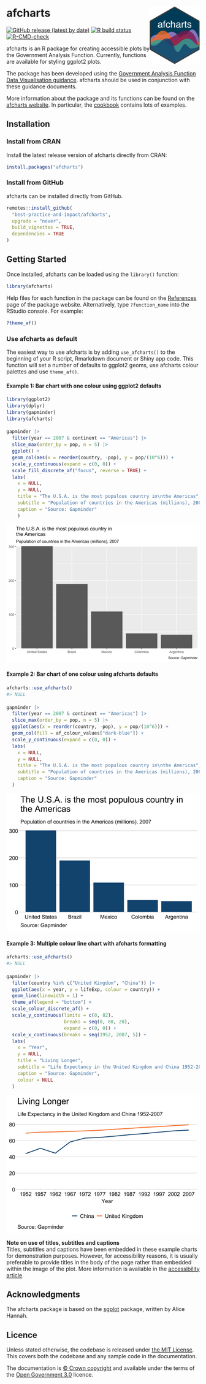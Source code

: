 
<!-- README.md is generated from README.Rmd. Please edit that file -->

# afcharts <img src="man/figures/logo.svg" alt="afcharts logo" align="right" height="150"/>

<!-- badges: start -->

[![GitHub release (latest by
date)](https://img.shields.io/github/v/release/best-practice-and-impact/afcharts)](https://github.com/best-practice-and-impact/afcharts/releases/latest)
[![R build
status](https://github.com/best-practice-and-impact/afcharts/workflows/R-CMD-check/badge.svg)](https://github.com/best-practice-and-impact/afcharts/actions)
[![R-CMD-check](https://github.com/best-practice-and-impact/afcharts/actions/workflows/R-CMD-check.yaml/badge.svg)](https://github.com/best-practice-and-impact/afcharts/actions/workflows/R-CMD-check.yaml)
<!-- badges: end -->

afcharts is an R package for creating accessible plots by the Government
Analysis Function. Currently, functions are available for styling
ggplot2 plots.

The package has been developed using the [Government Analysis Function
Data Visualisation
guidance](https://analysisfunction.civilservice.gov.uk/policy-store/data-visualisation-charts/).
afcharts should be used in conjunction with these guidance documents.

More information about the package and its functions can be found on the
[afcharts
website](https://best-practice-and-impact.github.io/afcharts/). In
particular, the
[cookbook](https://best-practice-and-impact.github.io/afcharts/articles/cookbook.html)
contains lots of examples.

## Installation

### Install from CRAN

Install the latest release version of afcharts directly from CRAN:

``` r
install.packages("afcharts")
```

### Install from GitHub

afcharts can be installed directly from GitHub.

``` r
remotes::install_github(
  "best-practice-and-impact/afcharts",
  upgrade = "never",
  build_vignettes = TRUE,
  dependencies = TRUE
)
```

## Getting Started

Once installed, afcharts can be loaded using the `library()` function:

``` r
library(afcharts)
```

Help files for each function in the package can be found on the
[References](https://best-practice-and-impact.github.io/afcharts/reference/)
page of the package website. Alternatively, type `?function_name` into
the RStudio console. For example:

``` r
?theme_af()
```

### Use afcharts as default

The easiest way to use afcharts is by adding `use_afcharts()` to the
beginning of your R script, Rmarkdown document or Shiny app code. This
function will set a number of defaults to ggplot2 geoms, use afcharts
colour palettes and use `theme_af()`.

#### Example 1: Bar chart with one colour using ggplot2 defaults

``` r
library(ggplot2)
library(dplyr)
library(gapminder)
library(afcharts)

gapminder |> 
  filter(year == 2007 & continent == "Americas") |>
  slice_max(order_by = pop, n = 5) |>
  ggplot() +
  geom_col(aes(x = reorder(country, -pop), y = pop/(10^6))) +
  scale_y_continuous(expand = c(0, 0)) +
  scale_fill_discrete_af("focus", reverse = TRUE) +
  labs(
    x = NULL,
    y = NULL,
    title = "The U.S.A. is the most populous country in\nthe Americas",
    subtitle = "Population of countries in the Americas (millions), 2007",
    caption = "Source: Gapminder"
    )
```

<img src="man/figures/README-ex1-1.svg" alt="A bar chart with grey background, white grid lines and dark grey bars."  />

#### Example 2: Bar chart of one colour using afcharts defaults

``` r
afcharts::use_afcharts()
#> NULL

gapminder |> 
  filter(year == 2007 & continent == "Americas") |>
  slice_max(order_by = pop, n = 5) |>
  ggplot(aes(x = reorder(country, -pop), y = pop/(10^6))) +
  geom_col(fill = af_colour_values["dark-blue"]) +
  scale_y_continuous(expand = c(0, 0)) +
  labs(
    x = NULL,
    y = NULL,
    title = "The U.S.A. is the most populous country in\nthe Americas",
    subtitle = "Population of countries in the Americas (millions), 2007",
    caption = "Source: Gapminder"
  )
```

<img src="man/figures/README-ex2-1.svg" alt="A bar chart with white background, light grey horizontal grid lines, and dark blue bars."  />

#### Example 3: Multiple colour line chart with afcharts formatting

``` r
afcharts::use_afcharts()
#> NULL

gapminder |>
  filter(country %in% c("United Kingdom", "China")) |>
  ggplot(aes(x = year, y = lifeExp, colour = country)) +
  geom_line(linewidth = 1) +
  theme_af(legend = "bottom") +
  scale_colour_discrete_af() +
  scale_y_continuous(limits = c(0, 82),
                     breaks = seq(0, 80, 20),
                     expand = c(0, 0)) +
  scale_x_continuous(breaks = seq(1952, 2007, 5)) +
  labs(
    x = "Year",
    y = NULL,
    title = "Living Longer",
    subtitle = "Life Expectancy in the United Kingdom and China 1952-2007",
    caption = "Source: Gapminder",
    colour = NULL
  )
```

<img src="man/figures/README-ex3-1.svg" alt="A line chart with white background,
                 light grey horizontal grid lines, an orange line, and a dark blue
                 line."  />

**Note on use of titles, subtitles and captions** <br> Titles, subtitles
and captions have been embedded in these example charts for
demonstration purposes. However, for accessibility reasons, it is
usually preferable to provide titles in the body of the page rather than
embedded within the image of the plot. More information is available in
the [accessibility
article](https://best-practice-and-impact.github.io/afcharts/articles/accessibility.html#other-accessibility-considerations).

## Acknowledgments

The afcharts package is based on the
[sgplot](https://scotgovanalysis.github.io/sgplot/index.html) package,
written by Alice Hannah.

## Licence

Unless stated otherwise, the codebase is released under [the MIT
License](LICENSE). This covers both the codebase and any sample code in
the documentation.

The documentation is [© Crown
copyright](https://www.nationalarchives.gov.uk/information-management/re-using-public-sector-information/uk-government-licensing-framework/crown-copyright/)
and available under the terms of the [Open Government
3.0](https://www.nationalarchives.gov.uk/doc/open-government-licence/version/3/)
licence.
